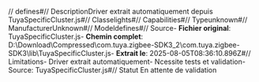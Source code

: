 // defines#// DescriptionDriver extrait automatiquement depuis TuyaSpecificCluster.js#// Classelights#// Capabilities#// Typeunknown#// ManufacturerUnknown#// Modeldefines#// Source- **Fichier original**: TuyaSpecificCluster.js- **Chemin complet**: D:\Download\Compressed\com.tuya.zigbee-SDK3_2\com.tuya.zigbee-SDK3\lib\TuyaSpecificCluster.js- **Extrait le**: 2025-08-05T08:36:10.896Z#// Limitations- Driver extrait automatiquement- Ncessite tests et validation- Source: TuyaSpecificCluster.js#// Statut En attente de validation